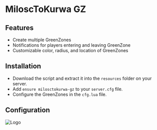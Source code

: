 # MiloscToKurwa GZ

## Features

- Create multiple GreenZones
- Notifications for players entering and leaving GreenZone
- Customizable color, radius, and location of GreenZones

## Installation

- Download the script and extract it into the `resources` folder on your server.
- Add `ensure milosctokurwa-gz` to your `server.cfg` file.
- Configure the GreenZones in the `cfg.lua` file.

## Configuration


![Logo](https://r2.fivemanage.com/M5W3SoC4arMYbexPATHmo/cfg.lua.png)

